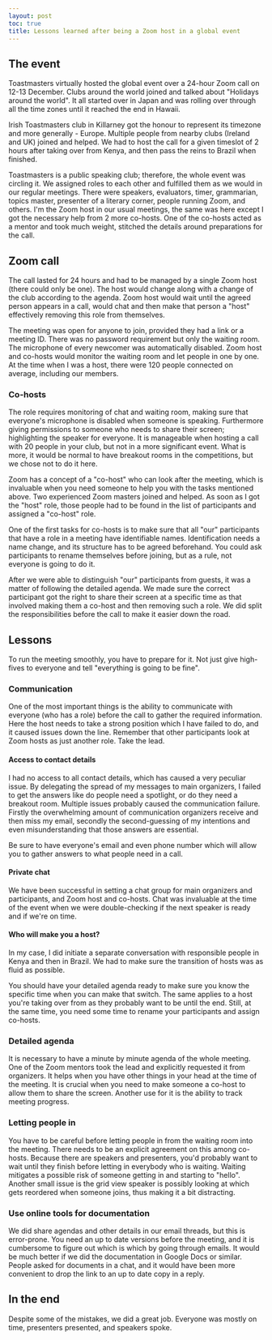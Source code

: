 ```yaml
---
layout: post
toc: true
title: Lessons learned after being a Zoom host in a global event
---
```


## The event

Toastmasters virtually hosted the global event over a 24-hour Zoom call on 12-13 December. Clubs around the world joined and talked about "Holidays around the world". It all started over in Japan and was rolling over through all the time zones until it reached the end in Hawaii.

Irish Toastmasters club in Killarney got the honour to represent its timezone and more generally - Europe. Multiple people from nearby clubs (Ireland and UK) joined and helped. We had to host the call for a given timeslot of 2 hours after taking over from Kenya, and then pass the reins to Brazil when finished.

Toastmasters is a public speaking club; therefore, the whole event was circling it. We assigned roles to each other and fulfilled them as we would in our regular meetings. There were speakers, evaluators, timer, grammarian, topics master, presenter of a literary corner, people running Zoom, and others. I'm the Zoom host in our usual meetings, the same was here except I got the necessary help from 2 more co-hosts. One of the co-hosts acted as a mentor and took much weight, stitched the details around preparations for the call.

## Zoom call

The call lasted for 24 hours and had to be managed by a single Zoom host (there could only be one). The host would change along with a change of the club according to the agenda. Zoom host would wait until the agreed person appears in a call, would chat and then make that person a "host" effectively removing this role from themselves.

The meeting was open for anyone to join, provided they had a link or a meeting ID. There was no password requirement but only the waiting room. The microphone of every newcomer was automatically disabled. Zoom host and co-hosts would monitor the waiting room and let people in one by one. At the time when I was a host, there were 120 people connected on average, including our members.

### Co-hosts

The role requires monitoring of chat and waiting room, making sure that everyone's microphone is disabled when someone is speaking. Furthermore giving permissions to someone who needs to share their screen; highlighting the speaker for everyone. It is manageable when hosting a call with 20 people in your club, but not in a more significant event. What is more, it would be normal to have breakout rooms in the competitions, but we chose not to do it here.

Zoom has a concept of a "co-host" who can look after the meeting, which is invaluable when you need someone to help you with the tasks mentioned above. Two experienced Zoom masters joined and helped. As soon as I got the "host" role, those people had to be found in the list of participants and assigned a "co-host" role.

One of the first tasks for co-hosts is to make sure that all "our" participants that have a role in a meeting have identifiable names. Identification needs a name change, and its structure has to be agreed beforehand. You could ask participants to rename themselves before joining, but as a rule, not everyone is going to do it.

After we were able to distinguish "our" participants from guests, it was a matter of following the detailed agenda. We made sure the correct participant got the right to share their screen at a specific time as that involved making them a co-host and then removing such a role. We did split the responsibilities before the call to make it easier down the road.

## Lessons

To run the meeting smoothly, you have to prepare for it. Not just give high-fives to everyone and tell "everything is going to be fine".

### Communication

One of the most important things is the ability to communicate with everyone (who has a role) before the call to gather the required information. Here the host needs to take a strong position which I have failed to do, and it caused issues down the line. Remember that other participants look at Zoom hosts as just another role. Take the lead.

#### Access to contact details

I had no access to all contact details, which has caused a very peculiar issue. By delegating the spread of my messages to main organizers, I failed to get the answers like do people need a spotlight, or do they need a breakout room. Multiple issues probably caused the communication failure. Firstly the overwhelming amount of communication organizers receive and then miss my email, secondly the second-guessing of my intentions and even misunderstanding that those answers are essential.

Be sure to have everyone's email and even phone number which will allow you to gather answers to what people need in a call.

#### Private chat

We have been successful in setting a chat group for main organizers and participants, and Zoom host and co-hosts. Chat was invaluable at the time of the event when we were double-checking if the next speaker is ready and if we're on time.

#### Who will make you a host?

In my case, I did initiate a separate conversation with responsible people in Kenya and then in Brazil. We had to make sure the transition of hosts was as fluid as possible.

You should have your detailed agenda ready to make sure you know the specific time when you can make that switch. The same applies to a host you're taking over from as they probably want to be until the end. Still, at the same time, you need some time to rename your participants and assign co-hosts.

### Detailed agenda

It is necessary to have a minute by minute agenda of the whole meeting. One of the Zoom mentors took the lead and explicitly requested it from organizers. It helps when you have other things in your head at the time of the meeting. It is crucial when you need to make someone a co-host to allow them to share the screen. Another use for it is the ability to track meeting progress.

### Letting people in

You have to be careful before letting people in from the waiting room into the meeting. There needs to be an explicit agreement on this among co-hosts. Because there are speakers and presenters, you'd probably want to wait until they finish before letting in everybody who is waiting. Waiting mitigates a possible risk of someone getting in and starting to "hello". Another small issue is the grid view speaker is possibly looking at which gets reordered when someone joins, thus making it a bit distracting.

### Use online tools for documentation

We did share agendas and other details in our email threads, but this is error-prone. You need an up to date versions before the meeting, and it is cumbersome to figure out which is which by going through emails. It would be much better if we did the documentation in Google Docs or similar. People asked for documents in a chat, and it would have been more convenient to drop the link to an up to date copy in a reply.

## In the end

Despite some of the mistakes, we did a great job. Everyone was mostly on time, presenters presented, and speakers spoke.
